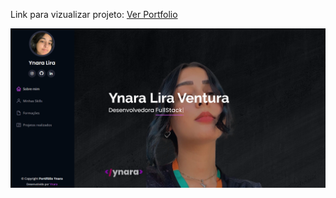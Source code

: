 Link para vizualizar projeto: <a href="https://ynaralira.github.io/u/">Ver Portfolio</a>

<img src="assets/img/img-1.png">
